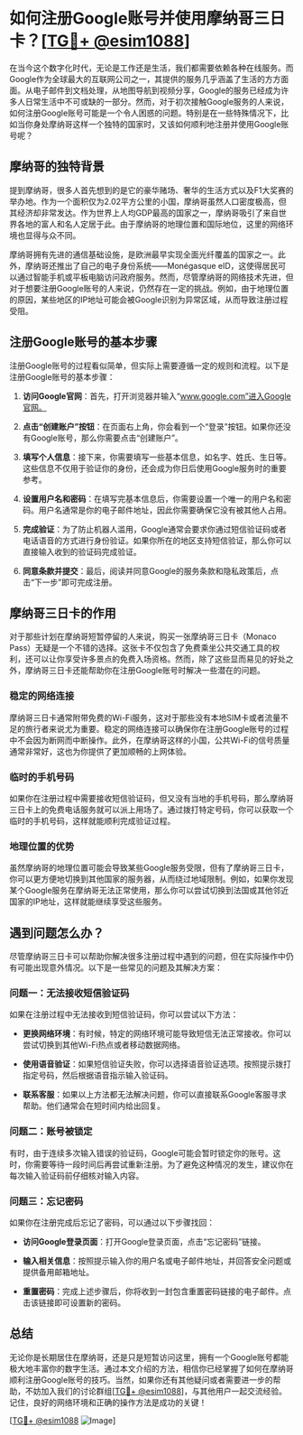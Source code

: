 # 如何注册Google账号并使用摩纳哥三日卡？[[TG💪+ @esim1088](https://t.me/s/esim1088)]

在当今这个数字化时代，无论是工作还是生活，我们都需要依赖各种在线服务。而Google作为全球最大的互联网公司之一，其提供的服务几乎涵盖了生活的方方面面。从电子邮件到文档处理，从地图导航到视频分享，Google的服务已经成为许多人日常生活中不可或缺的一部分。然而，对于初次接触Google服务的人来说，如何注册Google账号可能是一个令人困惑的问题。特别是在一些特殊情况下，比如当你身处摩纳哥这样一个独特的国家时，又该如何顺利地注册并使用Google账号呢？

## 摩纳哥的独特背景

提到摩纳哥，很多人首先想到的是它的豪华赌场、奢华的生活方式以及F1大奖赛的举办地。作为一个面积仅为2.02平方公里的小国，摩纳哥虽然人口密度极高，但其经济却非常发达。作为世界上人均GDP最高的国家之一，摩纳哥吸引了来自世界各地的富人和名人定居于此。由于摩纳哥的地理位置和国际地位，这里的网络环境也显得与众不同。

摩纳哥拥有先进的通信基础设施，是欧洲最早实现全面光纤覆盖的国家之一。此外，摩纳哥还推出了自己的电子身份系统——Monégasque eID，这使得居民可以通过智能手机或平板电脑访问政府服务。然而，尽管摩纳哥的网络技术先进，但对于想要注册Google账号的人来说，仍然存在一定的挑战。例如，由于地理位置的原因，某些地区的IP地址可能会被Google识别为异常区域，从而导致注册过程受阻。

## 注册Google账号的基本步骤

注册Google账号的过程看似简单，但实际上需要遵循一定的规则和流程。以下是注册Google账号的基本步骤：

1. **访问Google官网**：首先，打开浏览器并输入“www.google.com”进入Google官网。
   
2. **点击“创建账户”按钮**：在页面右上角，你会看到一个“登录”按钮。如果你还没有Google账号，那么你需要点击“创建账户”。

3. **填写个人信息**：接下来，你需要填写一些基本信息，如名字、姓氏、生日等。这些信息不仅用于验证你的身份，还会成为你日后使用Google服务时的重要参考。

4. **设置用户名和密码**：在填写完基本信息后，你需要设置一个唯一的用户名和密码。用户名通常是你的电子邮件地址，因此你需要确保它没有被其他人占用。

5. **完成验证**：为了防止机器人滥用，Google通常会要求你通过短信验证码或者电话语音的方式进行身份验证。如果你所在的地区支持短信验证，那么你可以直接输入收到的验证码完成验证。

6. **同意条款并提交**：最后，阅读并同意Google的服务条款和隐私政策后，点击“下一步”即可完成注册。

## 摩纳哥三日卡的作用

对于那些计划在摩纳哥短暂停留的人来说，购买一张摩纳哥三日卡（Monaco Pass）无疑是一个不错的选择。这张卡不仅包含了免费乘坐公共交通工具的权利，还可以让你享受许多景点的免费入场资格。然而，除了这些显而易见的好处之外，摩纳哥三日卡还能帮助你在注册Google账号时解决一些潜在的问题。

### 稳定的网络连接

摩纳哥三日卡通常附带免费的Wi-Fi服务，这对于那些没有本地SIM卡或者流量不足的旅行者来说尤为重要。稳定的网络连接可以确保你在注册Google账号的过程中不会因为断网而中断操作。此外，在摩纳哥这样的小国，公共Wi-Fi的信号质量通常非常好，这也为你提供了更加顺畅的上网体验。

### 临时的手机号码

如果你在注册过程中需要接收短信验证码，但又没有当地的手机号码，那么摩纳哥三日卡上的免费电话服务就可以派上用场了。通过拨打特定号码，你可以获取一个临时的手机号码，这样就能顺利完成验证过程。

### 地理位置的优势

虽然摩纳哥的地理位置可能会导致某些Google服务受限，但有了摩纳哥三日卡，你可以更方便地切换到其他国家的服务器，从而绕过地域限制。例如，如果你发现某个Google服务在摩纳哥无法正常使用，那么你可以尝试切换到法国或其他邻近国家的IP地址，这样就能继续享受这些服务。

## 遇到问题怎么办？

尽管摩纳哥三日卡可以帮助你解决很多注册过程中遇到的问题，但在实际操作中仍有可能出现意外情况。以下是一些常见的问题及其解决方案：

### 问题一：无法接收短信验证码

如果在注册过程中无法接收到短信验证码，你可以尝试以下方法：

- **更换网络环境**：有时候，特定的网络环境可能导致短信无法正常接收。你可以尝试切换到其他Wi-Fi热点或者移动数据网络。
  
- **使用语音验证**：如果短信验证失败，你可以选择语音验证选项。按照提示拨打指定号码，然后根据语音指示输入验证码。

- **联系客服**：如果以上方法都无法解决问题，你可以直接联系Google客服寻求帮助。他们通常会在短时间内给出回复。

### 问题二：账号被锁定

有时，由于连续多次输入错误的验证码，Google可能会暂时锁定你的账号。这时，你需要等待一段时间后再尝试重新注册。为了避免这种情况的发生，建议你在每次输入验证码前仔细核对输入内容。

### 问题三：忘记密码

如果你在注册完成后忘记了密码，可以通过以下步骤找回：

- **访问Google登录页面**：打开Google登录页面，点击“忘记密码”链接。
  
- **输入相关信息**：按照提示输入你的用户名或电子邮件地址，并回答安全问题或提供备用邮箱地址。

- **重置密码**：完成上述步骤后，你将收到一封包含重置密码链接的电子邮件。点击该链接即可设置新的密码。

## 总结

无论你是长期居住在摩纳哥，还是只是短暂访问这里，拥有一个Google账号都能极大地丰富你的数字生活。通过本文介绍的方法，相信你已经掌握了如何在摩纳哥顺利注册Google账号的技巧。当然，如果你还有其他疑问或者需要进一步的帮助，不妨加入我们的讨论群组[[TG💪+ @esim1088](https://t.me/s/esim1088)]，与其他用户一起交流经验。记住，良好的网络环境和正确的操作方法是成功的关键！

[[TG💪+ @esim1088](https://t.me/s/esim1088) ![Image](https://i.postimg.cc/4NQfJmqS/Snipaste-2025-05-13-00-14-12.png)]